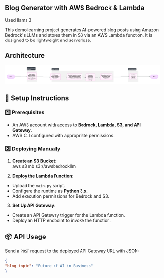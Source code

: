 ## Blog Generator with AWS Bedrock & Lambda
Used llama 3

This demo learning project generates AI-powered blog posts using Amazon Bedrock's LLMs and stores them in S3 via an AWS Lambda function. It is designed to be lightweight and serverless.

## Architecture
![Architecture](infra/architecture.png)

## 🔧 Setup Instructions
### **1️⃣ Prerequisites**
- An AWS account with access to **Bedrock, Lambda, S3, and API Gateway**.
- AWS CLI configured with appropriate permissions.

### **2️⃣ Deploying Manually**
1. **Create an S3 Bucket**:  
aws s3 mb s3://awsbedrockllm

2. **Deploy the Lambda Function**:
- Upload the `main.py` script.
- Configure the runtime as **Python 3.x**.
- Add execution permissions for Bedrock and S3.
3. **Set Up API Gateway**:
- Create an API Gateway trigger for the Lambda function.
- Deploy an HTTP endpoint to invoke the function.

## 📦 API Usage
Send a `POST` request to the deployed API Gateway URL with JSON:
```json
{
"blog_topic": "Future of AI in Business"
}
